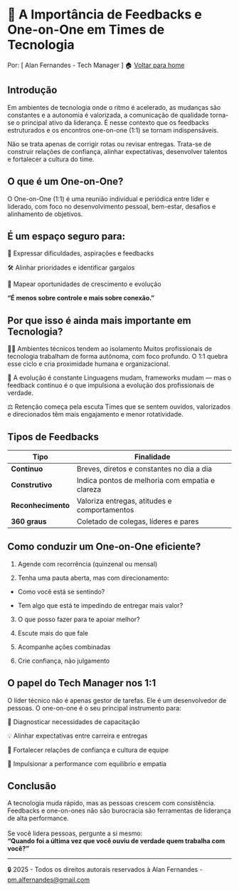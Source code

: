 # 🧠 A Importância de Feedbacks e One-on-One em Times de Tecnologia
Por: [ Alan Fernandes - Tech Manager ] :house: [Voltar para home](https://github.com/af-tech-manager/portfolio/blob/main/README.md)

## Introdução
Em ambientes de tecnologia onde o ritmo é acelerado, as mudanças são constantes e a autonomia é valorizada, a comunicação de qualidade torna-se o principal ativo da liderança. É nesse contexto que os feedbacks estruturados e os encontros one-on-one (1:1) se tornam indispensáveis.

Não se trata apenas de corrigir rotas ou revisar entregas. Trata-se de construir relações de confiança, alinhar expectativas, desenvolver talentos e fortalecer a cultura do time.

## O que é um One-on-One?
O One-on-One (1:1) é uma reunião individual e periódica entre líder e liderado, com foco no desenvolvimento pessoal, bem-estar, desafios e alinhamento de objetivos.

## É um espaço seguro para:

📣 Expressar dificuldades, aspirações e feedbacks

🛠️ Alinhar prioridades e identificar gargalos

🚀 Mapear oportunidades de crescimento e evolução

**“É menos sobre controle e mais sobre conexão.”**

## Por que isso é ainda mais importante em Tecnologia?
👩‍💻 Ambientes técnicos tendem ao isolamento
Muitos profissionais de tecnologia trabalham de forma autônoma, com foco profundo. O 1:1 quebra esse ciclo e cria proximidade humana e organizacional.

🔄 A evolução é constante
Linguagens mudam, frameworks mudam — mas o feedback contínuo é o que impulsiona a evolução dos profissionais de verdade.

⚖️ Retenção começa pela escuta
Times que se sentem ouvidos, valorizados e direcionados têm mais engajamento e menor rotatividade.

## Tipos de Feedbacks
| Tipo               | Finalidade                                      |
| ------------------ | ----------------------------------------------- |
| **Contínuo**       | Breves, diretos e constantes no dia a dia       |
| **Construtivo**    | Indica pontos de melhoria com empatia e clareza |
| **Reconhecimento** | Valoriza entregas, atitudes e comportamentos    |
| **360 graus**      | Coletado de colegas, líderes e pares            |


## Como conduzir um One-on-One eficiente?
1. Agende com recorrência (quinzenal ou mensal)

2. Tenha uma pauta aberta, mas com direcionamento:

- Como você está se sentindo?

- Tem algo que está te impedindo de entregar mais valor?

3. O que posso fazer para te apoiar melhor?

4. Escute mais do que fale

5. Acompanhe ações combinadas

6. Crie confiança, não julgamento

## O papel do Tech Manager nos 1:1
O líder técnico não é apenas gestor de tarefas. Ele é um desenvolvedor de pessoas. O one-on-one é o seu principal instrumento para:

📍 Diagnosticar necessidades de capacitação

💡 Alinhar expectativas entre carreira e entregas

🤝 Fortalecer relações de confiança e cultura de equipe

🎯 Impulsionar a performance com equilíbrio e empatia

## Conclusão
A tecnologia muda rápido, mas as pessoas crescem com consistência. Feedbacks e one-on-ones não são burocracia são ferramentas de liderança de alta performance. \
\
Se você lidera pessoas, pergunte a si mesmo:
\
**“Quando foi a última vez que você ouviu de verdade quem trabalha com você?”**

---
:lock: 2025 - Todos os direitos autorais reservados à Alan Fernandes - pm.alfernandes@gmail.com
